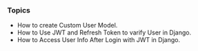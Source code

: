 ### Topics
* How to create Custom User Model.
* How to Use JWT and Refresh Token to varify User in Django.
* How to Access User Info After Login with JWT in Django.